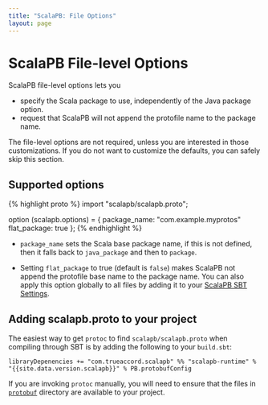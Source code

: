 ```yaml
---
title: "ScalaPB: File Options"
layout: page
---
```


# ScalaPB File-level Options

ScalaPB file-level options lets you

- specify the Scala package to use, independently of the Java package option.
- request that ScalaPB will not append the protofile name to the package name.

The file-level options are not required, unless you are interested in those
customizations. If you do not want to customize the defaults, you can safely
skip this section.

## Supported options

{% highlight proto %}
import "scalapb/scalapb.proto";

option (scalapb.options) = {
  package_name: "com.example.myprotos"
  flat_package: true
};
{% endhighlight %}

- `package_name` sets the Scala base package name, if this is not defined,
then it falls back to `java_package` and then to `package`. 

- Setting `flat_package` to true (default is `false`) makes ScalaPB not append
the protofile base name to the package name.  You can also apply this option
globally to all files by adding it to your [ScalaPB SBT Settings]({{site.baseurl}}/sbt-settings.html).

## Adding scalapb.proto to your project

The easiest way to get `protoc` to find `scalapb/scalapb.proto` when compiling
through SBT is by adding the following to your `build.sbt`:

    libraryDepenencies += "com.trueaccord.scalapb" %% "scalapb-runtime" % "{{site.data.version.scalapb}}" % PB.protobufConfig

If you are invoking `protoc` manually, you will need to ensure that the files in
[`protobuf`](https://github.com/trueaccord/ScalaPB/tree/master/protobuf)
directory are available to your project.
